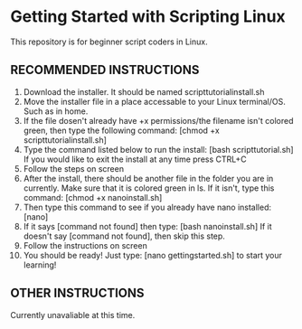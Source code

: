 # Getting Started with Scripting Linux
This repository is for beginner script coders in Linux.

RECOMMENDED INSTRUCTIONS
--------------
1. Download the installer. It should be named scripttutorialinstall.sh
2. Move the installer file in a place accessable to your Linux terminal/OS. Such as in home.
3. If the file dosen't already have +x permissions/the filename isn't colored green, then type the following command:
[chmod +x scripttutorialinstall.sh]
4. Type the command listed below to run the install:
[bash scripttutorial.sh]
If you would like to exit the install at any time press CTRL+C
5. Follow the steps on screen
6. After the install, there should be another file in the folder you are in currently. Make sure that it is colored green in ls. If it isn't, type this command:
[chmod +x nanoinstall.sh]
7. Then type this command to see if you already have nano installed:
[nano]
8. If it says [command not found] then type:
[bash nanoinstall.sh]
If it doesn't say [command not found], then skip this step.
9. Follow the instructions on screen
10. You should be ready! Just type:
[nano gettingstarted.sh]
to start your learning!

OTHER INSTRUCTIONS
-------------
Currently unavaliable at this time.
